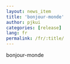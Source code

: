 ```yaml
---
layout: news_item
title: 'bonjour-monde'
author: pjkui
categories: [release]
lang: fr
permalink: /fr/:title/
---
```



bonjour-monde